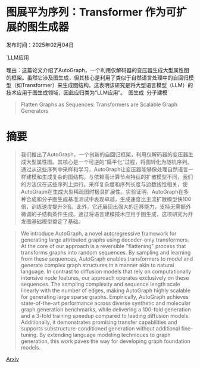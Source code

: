 # 图展平为序列：Transformer 作为可扩展的图生成器

发布时间：2025年02月04日

`LLM应用

理由：这篇论文介绍了AutoGraph，一个利用仅解码器的变压器生成大型属性图的框架。虽然它涉及图生成，但其核心是利用了类似于自然语言处理中的自回归模型（如Transformer）来生成图结构。这表明该研究是将大型语言模型（LLM）的技术应用于图生成领域，因此应归类为“LLM应用”。` `图生成` `分子建模`

> Flatten Graphs as Sequences: Transformers are Scalable Graph Generators

# 摘要

> 我们推出了AutoGraph，一个创新的自回归框架，利用仅解码器的变压器生成大型属性图。其核心是一个可逆的“扁平化”过程，将图转化为随机序列。通过从这些序列中采样和学习，AutoGraph让变压器能够像处理自然语言一样建模和生成复杂的图结构。与依赖高计算节点特征的扩散模型不同，我们的方法仅在这些序列上运行。采样复杂度和序列长度与边数线性相关，使AutoGraph在生成大型稀疏图时极具扩展性。实验证明，AutoGraph在多种合成和分子图生成基准测试中表现卓越，生成速度比主流扩散模型快100倍，训练速度提升3倍。此外，它还展现出强大的迁移能力，支持无需额外微调的子结构条件生成。通过将语言建模技术应用于图生成，这项研究为开发图基础模型奠定了基础。

> We introduce AutoGraph, a novel autoregressive framework for generating large attributed graphs using decoder-only transformers. At the core of our approach is a reversible "flattening" process that transforms graphs into random sequences. By sampling and learning from these sequences, AutoGraph enables transformers to model and generate complex graph structures in a manner akin to natural language. In contrast to diffusion models that rely on computationally intensive node features, our approach operates exclusively on these sequences. The sampling complexity and sequence length scale linearly with the number of edges, making AutoGraph highly scalable for generating large sparse graphs. Empirically, AutoGraph achieves state-of-the-art performance across diverse synthetic and molecular graph generation benchmarks, while delivering a 100-fold generation and a 3-fold training speedup compared to leading diffusion models. Additionally, it demonstrates promising transfer capabilities and supports substructure-conditioned generation without additional fine-tuning. By extending language modeling techniques to graph generation, this work paves the way for developing graph foundation models.

[Arxiv](https://arxiv.org/abs/2502.02216)